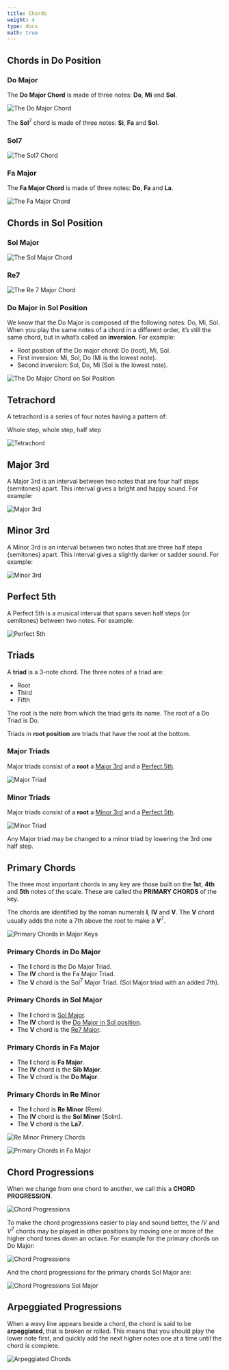 ```yaml
---
title: Chords
weight: 4
type: docs
math: true
---
```


## Chords in Do Position

### Do Major

The **Do Major Chord** is made of three notes: **Do**, **Mi** and **Sol**.

![The Do Major Chord](./assets/c_major_chord.png)

The $\textbf{Sol}^7$ chord is made of three notes: **Si**, **Fa** and **Sol**.

### Sol7

![The Sol7 Chord](./assets/sol_7_chord.png)

### Fa Major

The **Fa Major Chord** is made of three notes: **Do**, **Fa** and **La**.

![The Fa Major Chord](./assets/fa_major_chord.png)

## Chords in Sol Position

### Sol Major

![The Sol Major Chord](./assets/g_major_chord.png)

### Re7

![The Re 7 Major Chord](./assets/re7_chord.png)

### Do Major in Sol Position

We know that the Do Major is composed of the following notes: Do, Mi, Sol. When you play the same notes of a chord in a different order, it’s still the same chord, but in what’s called an **inversion**. For example:

- Root position of the Do major chord: Do (root), Mi, Sol.
- First inversion: Mi, Sol, Do (Mi is the lowest note).
- Second inversion: Sol, Do, Mi (Sol is the lowest note).

![The Do Major Chord on Sol Position](./assets/c_major_g.png)

## Tetrachord

A tetrachord is a series of four notes having a pattern of:

Whole step, whole step, half step

![Tetrachord](./assets/tetrachord.png)

## Major 3rd

A Major 3rd is an interval between two notes that are four half steps (semitones) apart. This interval gives a bright and happy sound. For example:

![Major 3rd](./assets/major_3rd.png)

## Minor 3rd

A Minor 3rd is an interval between two notes that are three half steps (semitones) apart. This interval gives a slightly darker or sadder sound. For example:

![Minor 3rd](./assets/minor_3rd.png)

## Perfect 5th

A Perfect 5th is a musical interval that spans seven half steps (or semitones) between two notes. For example:

![Perfect 5th](./assets/perfect_5th.png)

## Triads

A **triad** is a 3-note chord. The three notes of a triad are:

- Root
- Third
- Fifth

The root is the note from which the triad gets its name. The root of a Do Triad is Do.

Triads in **root position** are triads that have the root at the bottom.

### Major Triads

Major triads consist of a **root** a [Major 3rd](<#Major 3rd>) and a [Perfect 5th](<#Perfect 5th>).

![Major Triad](./assets/major_triad.png)

### Minor Triads

Major triads consist of a **root** a [Minor 3rd](<#Minor 3rd>) and a [Perfect 5th](<#Perfect 5th>).

![Minor Triad](./assets/minor_triad.png)

Any Major triad may be changed to a minor triad by lowering the 3rd one half step.

## Primary Chords

The three most important chords in any key are those built on the **1st**, **4th** and **5th** notes of the scale. These are called the **PRIMARY CHORDS** of the key.

The chords are identified by the roman numerals $\textbf{I}$, $\textbf{IV}$ and $\textbf{V}$. The $\textbf{V}$ chord usually adds the note a $7$th above the root to make a $\textbf{V}^7$.

![Primary Chords in Major Keys](./assets/primary_chords_major_keys.png)

### Primary Chords in Do Major

- The $\textbf{I}$ chord is the Do Major Triad.
- The $\textbf{IV}$ chord is the Fa Major Triad.
- The $\textbf{V}$ chord is the $\text{Sol}^7$ Major Triad. (Sol Major triad with an added $7$th).

### Primary Chords in Sol Major

- The $\textbf{I}$ chord is [Sol Major](<#Sol Major>).
- The $\textbf{IV}$ chord is the [Do Major in Sol position](<#Do Major in Sol Position>).
- The $\textbf{V}$ chord is the [Re7 Major](#Re7).

### Primary Chords in Fa Major

- The $\textbf{I}$ chord is **Fa Major**.
- The $\textbf{IV}$ chord is the **Sib Major**.
- The $\textbf{V}$ chord is the **Do Major**.

### Primary Chords in Re Minor

- The $\textbf{I}$ chord is **Re Minor** (Rem).
- The $\textbf{IV}$ chord is the **Sol Minor** (Solm).
- The $\textbf{V}$ chord is the **La7**.

![Re Minor Primery Chords](./assets/re_primary_chords.png)

![Primary Chords in Fa Major](./assets/primary_chords_fa_major.png)

## Chord Progressions

When we change from one chord to another, we call this a **CHORD PROGRESSION**.

![Chord Progressions](./assets/chord_progressions_1.png)

To make the chord progressions easier to play and sound better, the $IV$ and $V^7$ chords may be played in other positions by moving one or more of the higher chord tones down an octave. For example for the primary chords on Do Major:

![Chord Progressions](./assets/chord_progressions.png)

And the chord progressions for the primary chords Sol Major are:

![Chord Progressions Sol Major](./assets/chord_progressions_sol.png)

## Arpeggiated Progressions

When a wavy line appears beside a chord, the chord is said to be **arpeggiated**, that is broken or rolled. This means that you should play the lower note first, and quickly add the next higher notes one at a time until the chord is complete.

![Arpeggiated Chords](./assets/arpeggiated_chords.png)
